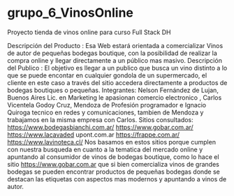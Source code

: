 # grupo_6_VinosOnline
Proyecto tienda de vinos online para curso Full Stack DH

Descripción del Producto : Esa Web estará orientada a comercializar Vinos de autor de
pequeñas bodegas boutique, con la posibilidad de realizar la compra online y llegar
directamente a un público mas masivo.
Descripción del Publico : El objetivo es llegar a un publico que busca un vino distinto a
lo que se puede encontar en cualquier gondola de un supermercado, el cliente en este
caso a través del sitio accedera directamente a productos de bodegas boutiques o
pequeñas.
Integrantes: Nelson Fernández de Lujan, Buenos Aires Lic. en Marketing le apasionan
comercio electronico , Carlos Vicentela Godoy Cruz, Mendoza de Profesión
programador e Ignacio Quiroga tecnico en redes y comunicaciones, tambien de
Mendoza y trabajamos en la misma empresa con Carlos.
Sitios consultados:
https://www.bodegasbianchi.com.ar/ https://www.gobar.com.ar/ https://www.lacavaded
upont.com.ar https://frappe.com.ar/ https://www.lavinoteca.cl/
Nos basamos en estos sitios porque cumplen con nuestra busqueda en cuanto a la
tematica del mercado online y apuntando al consumidor de vinos de bodegas boutique,
como lo hace el sitio https://www.gobar.com.ar que si bien comercializa vinos de
grandes bodegas se pueden encontrar productos de pequeñas bodegas donde se
destacan las etiquetas con aspectos mas modernos y apuntando a vinos de autor.

